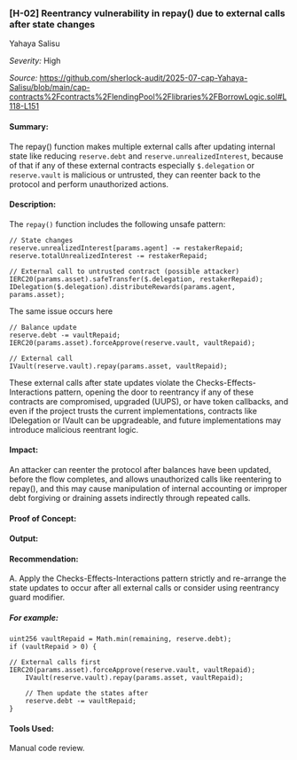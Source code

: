 ### [H-02] Reentrancy vulnerability in repay() due to external calls after state changes

Yahaya Salisu

_Severity:_ High

_Source:_ https://github.com/sherlock-audit/2025-07-cap-Yahaya-Salisu/blob/main/cap-contracts%2Fcontracts%2FlendingPool%2Flibraries%2FBorrowLogic.sol#L118-L151



#### Summary:
The repay() function makes multiple external calls after updating internal state like reducing `reserve.debt` and `reserve.unrealizedInterest`, because of that if any of these external contracts especially `$.delegation` or `reserve.vault` is malicious or untrusted, they can reenter back to the protocol and perform unauthorized actions.



#### Description:
The `repay()` function includes the following unsafe pattern:

```solidity
// State changes 
reserve.unrealizedInterest[params.agent] -= restakerRepaid;
reserve.totalUnrealizedInterest -= restakerRepaid;

// External call to untrusted contract (possible attacker)
IERC20(params.asset).safeTransfer($.delegation, restakerRepaid);
IDelegation($.delegation).distributeRewards(params.agent, params.asset);
```

The same issue occurs here

```solidity
// Balance update 
reserve.debt -= vaultRepaid;
IERC20(params.asset).forceApprove(reserve.vault, vaultRepaid);

// External call
IVault(reserve.vault).repay(params.asset, vaultRepaid);
```

These external calls after state updates violate the Checks-Effects-Interactions pattern, opening the door to reentrancy if any of these contracts are compromised, upgraded (UUPS), or have token callbacks, and even if the project trusts the current implementations, contracts like IDelegation or IVault can be upgradeable, and future implementations may introduce malicious reentrant logic.



#### Impact:
An attacker can reenter the protocol after balances have been updated, before the flow completes, and allows unauthorized calls like reentering to repay(), and this may cause manipulation of internal accounting or improper debt forgiving or draining assets indirectly through repeated calls.



#### Proof of Concept:



#### Output:



#### Recommendation:
A. Apply the Checks-Effects-Interactions pattern strictly and re-arrange the state updates to occur after all external calls or consider using reentrancy guard modifier.

##### For example:
```solidity
uint256 vaultRepaid = Math.min(remaining, reserve.debt);
if (vaultRepaid > 0) {
   
// External calls first IERC20(params.asset).forceApprove(reserve.vault, vaultRepaid);
    IVault(reserve.vault).repay(params.asset, vaultRepaid);
    
    // Then update the states after 
    reserve.debt -= vaultRepaid;
}
```



#### Tools Used:
Manual code review.